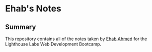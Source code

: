# Ehab's Notes

## Summary 

This repository contains all of the notes taken by [Ehab Ahmed](https://github.com/ehabahmed23/README.md) for the Lighthouse Labs Web Development Bootcamp.
